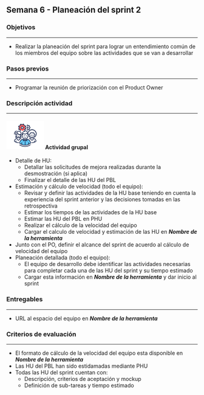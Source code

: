 
## Semana 6 - Planeación del sprint 2

### Objetivos

---
* Realizar la planeación del sprint para lograr un entendimiento común de los miembros del equipo sobre las actividades que se van a desarrollar


### Pasos previos

---
* Programar la reunión de priorización con el Product Owner


### Descripción actividad

---
#### ![](./../../assets/images/grupo.png) Actividad grupal

* Detalle de HU:
  * Detallar las solicitudes de mejora realizadas durante la desmostración (si aplica)
  * Finalizar el detalle de las HU del PBL
* Estimación y cálculo de velocidad (todo el equipo):
  * Revisar y definir las actividades de la HU base teniendo en cuenta la experiencia del sprint anterior y las decisiones tomadas en las retrospectiva
  * Estimar los tiempos de las actividades de la HU base
  * Estimar las HU del PBL en PHU
  * Realizar el cálculo de la velocidad del equipo
  * Cargar el calculo de velocidad y estimación de las HU en **_Nombre de la herramienta_**
* Junto con el PO, definir el alcance del sprint de acuerdo al cálculo de velocidad del equipo
* Planeación detallada (todo el equipo):
  * El equipo de desarrollo debe identificar las actividades necesarias para completar cada una de las HU del sprint y su tiempo estimado
  * Cargar esta información en **_Nombre de la herramienta_** y dar inicio al sprint

### Entregables
---
* URL al espacio del equipo en **_Nombre de la herramienta_**
 

### Criterios de evaluación

---
* El formato de cálculo de la velocidad del equipo esta disponible en **_Nombre de la herramienta_**
* Las HU del PBL han sido estidamadas mediante PHU
* Todas las HU del sprint cuentan con:
  * Descripción, criterios de aceptación y mockup
  * Definición de sub-tareas y tiempo estimado
